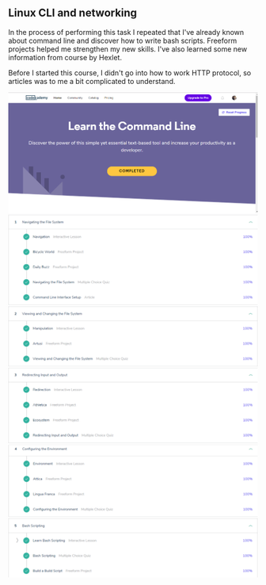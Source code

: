 ## Linux CLI and networking

In the process of performing this task I repeated that I've already known about command line and discover how to write bash scripts. Freeform projects helped me strengthen my new skills. I've also learned some new information from course by Hexlet.

Before I started this course, I didn't go into how to work HTTP protocol, so articles was to me a bit complicated to understand.

![](https://github.com/alieninochi/kottans-frontend/blob/master/1-linux-cli-and-networking/learn-the-cli-1.png)
![](https://github.com/alieninochi/kottans-frontend/blob/master/1-linux-cli-and-networking/learn-the-cli-2.png)
![](https://github.com/alieninochi/kottans-frontend/blob/master/1-linux-cli-and-networking/learn-the-cli-3.png)
![](https://github.com/alieninochi/kottans-frontend/blob/master/1-linux-cli-and-networking/learn-the-cli-4.png)
![](https://github.com/alieninochi/kottans-frontend/blob/master/1-linux-cli-and-networking/learn-the-cli-5.png)
![](https://github.com/alieninochi/kottans-frontend/blob/master/1-linux-cli-and-networking/learn-the-cli-6.png)